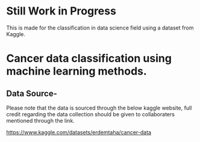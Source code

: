 # Still Work in Progress
This is made for the classification in data science field using a dataset from Kaggle. 


# Cancer data classification using machine learning methods. 


## Data Source- 

Please note that the data is sourced through the below kaggle website, full credit regarding the data collection should be given to collaboraters mentioned through the link. 

https://www.kaggle.com/datasets/erdemtaha/cancer-data



